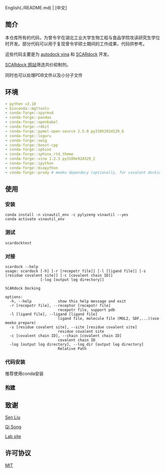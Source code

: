 English(./README.md) | [中文]

## 简介
本仓库所有的代码，为曾令宇在湖北工业大学生物工程与食品学院攻读研究生学位时开发。部分代码可以用于复现曾令宇硕士期间的工作成果，代码供参考。

这些代码主要是为 [autodock vina](https://vina.scripps.edu/) 和 [SCARdock](https://pubs.acs.org/doi/10.1021/acs.jcim.6b00334) 开发。

[SCARdock 网站](https://scardock.com)筛选共价抑制剂。

同时也可以处理PDB文件以及小分子文件

## 环境

```yaml
- python =3.10
- bioconda::mgltools
- conda-forge::spyrmsd
- conda-forge::pandas
- conda-forge::openbabel
- conda-forge::rdkit
- conda-forge::pymol-open-source 2.5.0 py310h292d129_6
- conda-forge::loguru
- conda-forge::swig
- conda-forge::boost-cpp 
- conda-forge::sphinx
- conda-forge::sphinx_rtd_theme
- conda-forge::vina 1.2.3 py310he924329_2
- conda-forge::ipython
- conda-forge::biopython
- conda-forge::prody # meeko dependecy (optionally, for covalent docking)
```

## 使用

### 安装

```shell
conda install -n vinautil_env -c pylyzeng vinautil --yes
conda activate vinautil_env
```

### 测试

```shell
scardocktest
```

### 对接

```shell
scardock --help
usage: scardock [-h] [-r [recepotr file]] [-l [ligand file]] [-s [residue covalent site]] [-c [covalent chain ID]]
                [-log [output log directory]]

SCARdock Docking

options:
  -h, --help            show this help message and exit
  -r [recepotr file], --receptor [recepotr file]
                        recepotr file, support pdb
  -l [ligand file], --ligand [ligand file]
                        ligand file, molecule file (MOL2, SDF,...)(use meeko prepare)
  -s [residue covalent site], --site [residue covalent site]
                        residue covalent site
  -c [covalent chain ID], --chain [covalent chain ID]
                        covalent chain ID
  -log [output log directory], --log_dir [output log directory]
                        Relative Path
```

### 代码安装

推荐使用conda安装

### [构建](./conda_pack.md)

## 致谢

[Sen Liu](https://sgsp.hbut.edu.cn/info/1085/1794.htm)

[Qi Song](https://sgsp.hbut.edu.cn/info/1087/1813.htm)

[Lab site](http://www.liugroup.site)

## 许可协议
[MIT](./LICENSE)